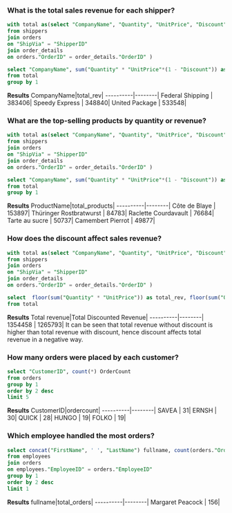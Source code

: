 ### What is the total sales revenue for each shipper?
````sql
with total as(select "CompanyName", "Quantity", "UnitPrice", "Discount" 
from shippers 
join orders 
on "ShipVia" = "ShipperID"
join order_details 
on orders."OrderID" = order_details."OrderID" )

select "CompanyName", sum("Quantity" * "UnitPrice"*(1 - "Discount")) as total_rev
from total
group by 1
````

**Results**
CompanyName|total_rev|
----------|--------|
Federal Shipping  |   383406|
Speedy Express   |   348840|
United Package  |     533548|

### What are the top-selling products by quantity or revenue?
````sql
with total as(select "CompanyName", "Quantity", "UnitPrice", "Discount" 
from shippers 
join orders 
on "ShipVia" = "ShipperID"
join order_details 
on orders."OrderID" = order_details."OrderID" )

select "CompanyName", sum("Quantity" * "UnitPrice"*(1 - "Discount")) as total_rev
from total
group by 1
````

**Results**
ProductName|total_products|
----------|--------|
Côte de Blaye  |   153897|
Thüringer Rostbratwurst   |   84783|
Raclette Courdavault  |     76684|
Tarte au sucre   |   50737|
Camembert Pierrot  |     49877|	

### How does the discount affect sales revenue?
````sql
with total as(select "CompanyName", "Quantity", "UnitPrice", "Discount" 
from shippers 
join orders 
on "ShipVia" = "ShipperID"
join order_details 
on orders."OrderID" = order_details."OrderID" )

select  floor(sum("Quantity" * "UnitPrice")) as total_rev, floor(sum("Quantity" * "UnitPrice" * (1 - "Discount"))) as total_disc_rev
from total
````

**Results**
Total revenue|Total Discounted Revenue|
----------|--------|
1354458  |   1265793|
It can be seen that total revenue without discount is higher than total revenue with discount, hence discount affects total revenue in a negative way.

### How many orders were placed by each customer?
````sql
select "CustomerID", count(*) OrderCount
from orders
group by 1 
order by 2 desc
limit 5
````

**Results**
CustomerID|ordercount|
----------|--------|
SAVEA  |   31|
ERNSH   |   30|
QUICK  |     28|
HUNGO   |   19|
FOLKO  |     19|

### Which employee handled the most orders?
````sql
select concat("FirstName", ' ', "LastName") fullname, count(orders."OrderID") total_orders
from employees
join orders
on employees."EmployeeID" = orders."EmployeeID"
group by 1
order by 2 desc
limit 1
````

**Results**
fullname|total_orders|
----------|--------|
Margaret Peacock  |   156|

